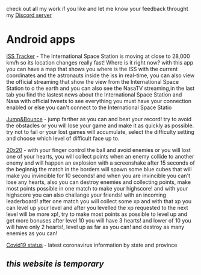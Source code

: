 check out all my work if you like and let me know your feedback throught my [Discord server](https://discord.gg/m8wuu6P)
# Android apps

[ISS Tracker](https://play.google.com/store/apps/details?id=com.rayan.spaceiss&hl=en) - The International Space Station is moving at close to 28,000 km/h so its location changes really fast! Where is it right now? with this app you can have a map that shows you where is the ISS with the current coordinates and the astronauts inside the iss in real-time, you can also view the official streaming that show the view from the International Space Station to o the earth and you can also see the NasaTV streaming,in the last tab you find the lastest news about the International Space Station and Nasa with official tweets to see everything you must have your connection enabled or else you can't connect to the International Space Statio

[Jump&Bounce](https://play.google.com/store/apps/details?id=com.R4y.JumpBounce&hl=en) - jump farther as you can and beat your record! try to avoid the obstacles or you will lose your game and make it as quickly as possible. try not to fail or your lost games will accumulate, select the difficulty setting and choose which level of difficult
face up to.


[20x20](https://play.google.com/store/apps/details?id=com.R4y.twentyXtewnty&hl=en) - with your finger control the ball and avoid enemies or you will lost one of your hearts, you will collect points when an enemy collide to another enemy and will happen an explosion with a screenshake after 15 seconds of the beginnig the match in the borders will spawn some blue cubes that will make you invincible for 10 seconds! and when you are invincible you can't lose any hearts, also you can destroy enemies and collecting points, make most points possible in one match to make your highscore! and with your highscore you can also challange your friends! with an incoming leaderboard! after one match you will collect some xp and with that xp you can level up your level and after you levelled the xp requested to the next level will be more xp!, try to make most points as possible to level up and get more bonuses after level 10 you will have 3 hearts! and lower of 10 you will have only 2 hearts!, level up as far as you can! and destroy as many enemies as you can!

[Covid19 status](https://play.google.com/store/apps/details?id=com.R4yan.covid19) - latest coronavirus information by state and province







## *this website is temporary*
